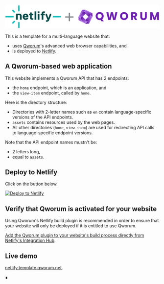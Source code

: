 [![Qworum's Netlify Build Plugin](Qworum-plus-Netlify.svg)](https://app.netlify.com/plugins/@qworum/netlify-plugin-qworum/install)

This is a template for a multi-language website that:

- uses [Qworum](https://qworum.net)'s advanced web browser capabilities, and
- is deployed to [Netlify](https://www.netlify.com).

## A Qworum-based web application

This website implements a Qworum API that has 2 endpoints:

- the `home` endpoint, which is an application, and
- the `view-item` endpoint, called by `home`.

Here is the directory structure:

- Directories with 2-letter names such as `en` contain language-specific versions of the API endpoints.
- `assets` contains resources used by the web pages.
- All other directories (`home`, `view-item`) are used for redirecting API calls to language-specific endpoint versions.

Note that the API endpoint names mustn't be:

- 2 letters long,
- equal to `assets`.

## Deploy to Netlify

Click on the button below.

[![Deploy to Netlify](https://www.netlify.com/img/deploy/button.svg)](https://app.netlify.com/start/deploy?repository=https://github.com/doga/qworum-netlify-template)

## Verify that Qworum is activated for your website

Using Qworum's Netlify build plugin is recommended in order to ensure that your website will only be deployed if it is entitled to use Qworum.

[Add the Qworum plugin to your website's build process directly from Netlify's Integration Hub](https://app.netlify.com/plugins/@qworum/netlify-plugin-qworum/install).

## Live demo

[netlify.template.qworum.net](https://netlify.template.qworum.net).

∎
